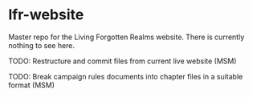 lfr-website
===========

Master repo for the Living Forgotten Realms website. There is currently nothing to see here.

TODO: Restructure and commit files from current live website (MSM)

TODO: Break campaign rules documents into chapter files in a suitable format (MSM)
